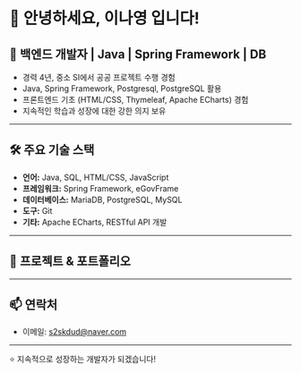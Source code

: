 <!--
**LEENaYeongg/LEENaYeongg** is a ✨ _special_ ✨ repository because its `README.md` (this file) appears on your GitHub profile.

Here are some ideas to get you started👋:

- 🔭 I’m currently working on ...
- 🌱 I’m currently learning ...
- 👯 I’m looking to collaborate on ...
- 🤔 I’m looking for help with ...
- 💬 Ask me about ...
- 📫 How to reach me: ...
- 😄 Pronouns: ...
- ⚡ Fun fact: ...
-->

# 👋 안녕하세요, 이나영 입니다!

## 💼 백엔드 개발자 | Java | Spring Framework | DB

- 경력 4년, 중소 SI에서 공공 프로젝트 수행 경험
- Java, Spring Framework, Postgresql, PostgreSQL 활용
- 프론트엔드 기초 (HTML/CSS, Thymeleaf, Apache ECharts) 경험
- 지속적인 학습과 성장에 대한 강한 의지 보유

---

## 🛠 주요 기술 스택

- **언어:** Java, SQL, HTML/CSS, JavaScript  
- **프레임워크:** Spring Framework, eGovFrame  
- **데이터베이스:** MariaDB, PostgreSQL, MySQL  
- **도구:** Git  
- **기타:** Apache ECharts, RESTful API 개발

---

## 📂 프로젝트 & 포트폴리오
<!--
- [공공 API 뷰어 프로젝트](https://github.com/your-username/public-api-viewer)  
  Spring Boot 기반 공공 데이터 시각화 프로젝트

- [업무일지 시스템 (개발 예정)](https://github.com/your-username/worklog-system)  
  업무 기록 및 관리 시스템
-->
---

## 📫 연락처

- 이메일: s2skdud@naver.com

---

⭐ 지속적으로 성장하는 개발자가 되겠습니다!
